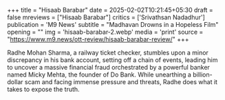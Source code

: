 +++
title = "Hisaab Barabar"
date = 2025-02-02T10:21:45+05:30
draft = false
mreviews = ["Hisaab Barabar"]
critics = ['Srivathsan Nadadhur']
publication = 'M9 News'
subtitle = "Madhavan Drowns in a Hopeless Film"
opening = ""
img = 'hisaab-barabar-2.webp'
media = 'print'
source = "https://www.m9.news/ott-review/hisaab-barabar-review/"
+++

Radhe Mohan Sharma, a railway ticket checker, stumbles upon a minor discrepancy in his bank account, setting off a chain of events, leading him to uncover a massive financial fraud orchestrated by a powerful banker named Micky Mehta, the founder of Do Bank. While unearthing a billion-dollar scam and facing immense pressure and threats, Radhe does what it takes to expose the truth.

